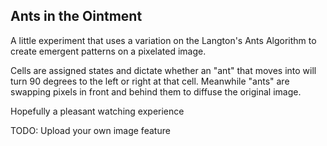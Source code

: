 ## Ants in the Ointment


A little experiment that uses a variation on the Langton's Ants Algorithm to create emergent patterns on a pixelated image.  

Cells are assigned states and dictate whether an "ant" that moves into will turn 90 degrees to the left or right at that cell.  Meanwhile "ants" are swapping pixels in front and behind them to diffuse the original image.

Hopefully a pleasant watching experience

TODO:  Upload your own image feature
